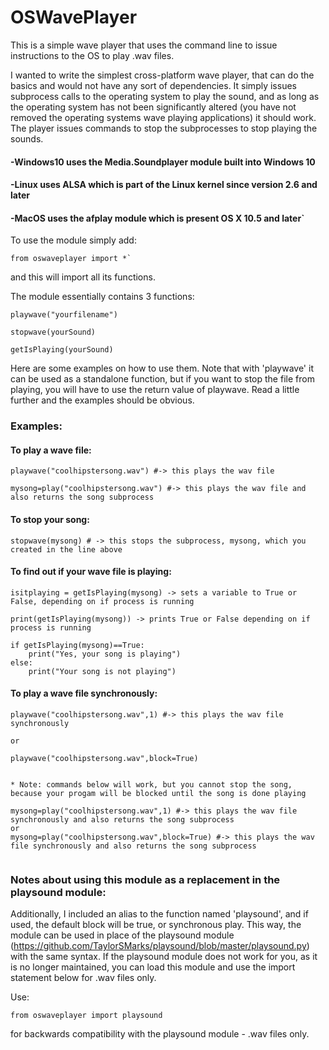 # OSWavePlayer
This is a simple wave player that uses the command line to issue instructions to the OS to play .wav files.

I wanted to write the simplest cross-platform wave player, that can do the basics and would not have
any sort of dependencies.  It simply issues subprocess calls to the operating system to play the sound, and
as long as the operating system has not been significantly altered (you have not removed the operating systems
wave playing applications) it should work.  The player issues commands to stop the subprocesses to stop playing
the sounds.

#### -Windows10 uses the Media.Soundplayer module built into Windows 10

#### -Linux uses ALSA which is part of the Linux kernel since version 2.6 and later

#### -MacOS uses the afplay module which is present OS X 10.5 and later`

To use the module simply add:
```
from oswaveplayer import *`
```
and this will import all its functions.

The module essentially contains 3 functions:
```
playwave("yourfilename")

stopwave(yourSound)

getIsPlaying(yourSound)
```
Here are some examples on how to use them.
Note that with 'playwave' it can be used as a standalone function, but if you want to stop the file from playing,
you will have to use the return value of playwave.  Read a little further and the examples should be obvious.

### Examples:

#### To play a wave file:
```
playwave("coolhipstersong.wav") #-> this plays the wav file

mysong=play("coolhipstersong.wav") #-> this plays the wav file and also returns the song subprocess
```

#### To stop your song:
```
stopwave(mysong) # -> this stops the subprocess, mysong, which you created in the line above
```

#### To find out if your wave file is playing:

```
isitplaying = getIsPlaying(mysong) -> sets a variable to True or False, depending on if process is running

print(getIsPlaying(mysong)) -> prints True or False depending on if process is running

if getIsPlaying(mysong)==True:
    print("Yes, your song is playing")
else:
    print("Your song is not playing")
```

#### To play a wave file synchronously:
```
playwave("coolhipstersong.wav",1) #-> this plays the wav file synchronously

or

playwave("coolhipstersong.wav",block=True)


* Note: commands below will work, but you cannot stop the song, because your progam will be blocked until the song is done playing

mysong=play("coolhipstersong.wav",1) #-> this plays the wav file synchronously and also returns the song subprocess
or 
mysong=play("coolhipstersong.wav",block=True) #-> this plays the wav file synchronously and also returns the song subprocess


```

### Notes about using this module as a replacement in the playsound module:

Additionally, I included an alias to the function named 'playsound', and if used, the default block will be true, or synchronous play.  This way, the
module can be used in place of the playsound module (https://github.com/TaylorSMarks/playsound/blob/master/playsound.py) with the same syntax.  If the playsound module does not work for you, as it is no longer maintained, you can load this module and use the import statement below for .wav files only.


Use:
```
from oswaveplayer import playsound
```
for backwards compatibility with the playsound module - .wav files only.


